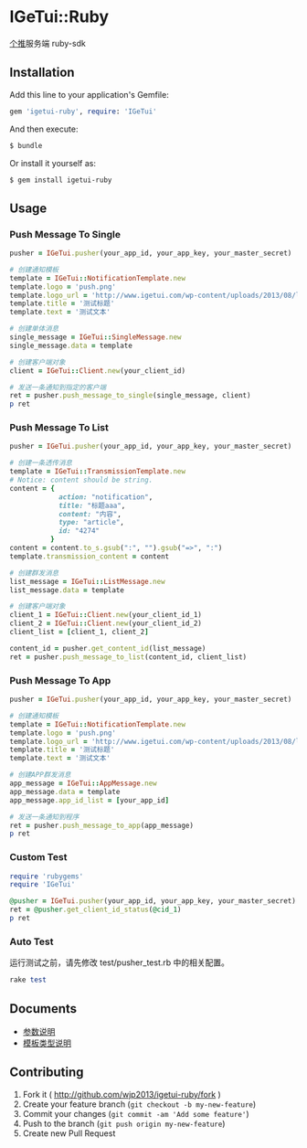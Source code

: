 # IGeTui::Ruby

[个推](http://www.igetui.com/)服务端 ruby-sdk

## Installation

Add this line to your application's Gemfile:

```ruby
gem 'igetui-ruby', require: 'IGeTui'
```

And then execute:

```bash
$ bundle
```

Or install it yourself as:

```bash
$ gem install igetui-ruby
```

## Usage

### Push Message To Single

```ruby
pusher = IGeTui.pusher(your_app_id, your_app_key, your_master_secret)

# 创建通知模板
template = IGeTui::NotificationTemplate.new
template.logo = 'push.png'
template.logo_url = 'http://www.igetui.com/wp-content/uploads/2013/08/logo_getui1.png'
template.title = '测试标题'
template.text = '测试文本'

# 创建单体消息
single_message = IGeTui::SingleMessage.new
single_message.data = template

# 创建客户端对象
client = IGeTui::Client.new(your_client_id)

# 发送一条通知到指定的客户端
ret = pusher.push_message_to_single(single_message, client)
p ret
```

### Push Message To List

```ruby
pusher = IGeTui.pusher(your_app_id, your_app_key, your_master_secret)

# 创建一条透传消息
template = IGeTui::TransmissionTemplate.new
# Notice: content should be string.
content = {
            action: "notification",
            title: "标题aaa",
            content: "内容",
            type: "article",
            id: "4274"
          }
content = content.to_s.gsub(":", "").gsub("=>", ":")
template.transmission_content = content

# 创建群发消息
list_message = IGeTui::ListMessage.new
list_message.data = template

# 创建客户端对象
client_1 = IGeTui::Client.new(your_client_id_1)
client_2 = IGeTui::Client.new(your_client_id_2)
client_list = [client_1, client_2]

content_id = pusher.get_content_id(list_message)
ret = pusher.push_message_to_list(content_id, client_list)
```

### Push Message To App

```ruby
pusher = IGeTui.pusher(your_app_id, your_app_key, your_master_secret)

# 创建通知模板
template = IGeTui::NotificationTemplate.new
template.logo = 'push.png'
template.logo_url = 'http://www.igetui.com/wp-content/uploads/2013/08/logo_getui1.png'
template.title = '测试标题'
template.text = '测试文本'

# 创建APP群发消息
app_message = IGeTui::AppMessage.new
app_message.data = template
app_message.app_id_list = [your_app_id]

# 发送一条通知到程序
ret = pusher.push_message_to_app(app_message)
p ret
```

### Custom Test

```ruby
require 'rubygems'
require 'IGeTui'

@pusher = IGeTui.pusher(your_app_id, your_app_key, your_master_secret)
ret = @pusher.get_client_id_status(@cid_1)
p ret
```

### Auto Test

运行测试之前，请先修改 test/pusher_test.rb 中的相关配置。

```ruby
rake test
```

## Documents

* [参数说明](https://github.com/wjp2013/igetui-ruby/wiki/%E5%8F%82%E6%95%B0%E8%AF%B4%E6%98%8E)
* [模板类型说明](https://github.com/wjp2013/igetui-ruby/wiki/%E6%A8%A1%E6%9D%BF%E7%B1%BB%E5%9E%8B%E8%AF%B4%E6%98%8E)

## Contributing

1. Fork it ( http://github.com/wjp2013/igetui-ruby/fork )
2. Create your feature branch (`git checkout -b my-new-feature`)
3. Commit your changes (`git commit -am 'Add some feature'`)
4. Push to the branch (`git push origin my-new-feature`)
5. Create new Pull Request
